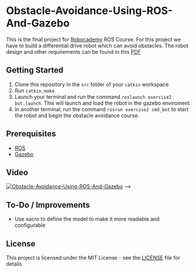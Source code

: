# Obstacle-Avoidance-Using-ROS-And-Gazebo

This is the final project for [Robocademy](http://robocademy.com/) ROS Course.
For this project we have to build a differential drive robot which can avoid obstacles. The robot design and other requirements can be found in this [PDF](assignment.pdf)

## Getting Started

1. Clone this repository in the `src` folder of your `catkin` workspace
2. Run `catkin_make`
3. Launch your terminal and run the command `roslaunch exercise2 bot.launch`. 
This will launch and load the robot in the gazebo enviroment
4. In another terminal, run the command `rosrun exercise2 cmd_bot` to start the robot and begin the obstacle avoidance course.

## Prerequisites

* [ROS](http://wiki.ros.org/kinetic)  
* [Gazebo](http://wiki.ros.org/gazebo_ros_pkgs)


## Video

[![Obstacle-Avoidance-Using-ROS-And-Gazebo](http://img.youtube.com/vi/yoHwEvan2nE/0.jpg)](https://www.youtube.com/watch?v=yoHwEvan2nE "Obstacle-Avoidance-Using-ROS-And-Gazebo") -->

## To-Do / Improvements

* Use xacro to define the model to make it more readable and configurable

## License

This project is licensed under the MIT License - see the [LICENSE](LICENSE) file for details